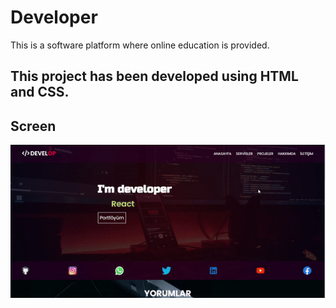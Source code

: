 
<h1>Developer</h1>

This is a software platform where online education is provided.

<h2> This project has been developed using HTML and CSS. </h2>

<h2>Screen</h2>

![](developer.gif)